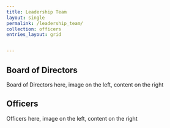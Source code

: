 ```yaml
---
title: Leadership Team
layout: single
permalink: /leadership_team/
collection: officers
entries_layout: grid


---
```

## Board of Directors
Board of Directors here, image on the left, content on the right

## Officers
Officers here, image on the left, content on the right

